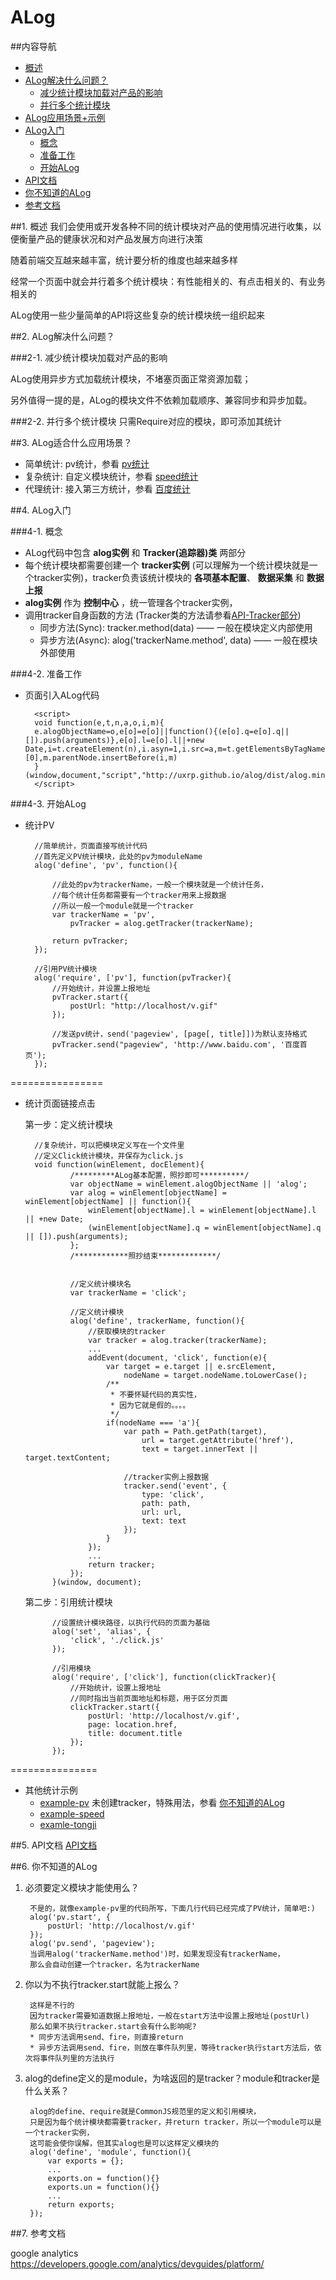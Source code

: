 ALog
=======

##内容导航
* [概述](#1-)
* [ALog解决什么问题？](#2-)
   * [减少统计模块加载对产品的影响](#2-1-)
   * [并行多个统计模块](#2-2-)
* [ALog应用场景+示例](#3-)
* [ALog入门](#4-)
   * [概念](#4-1-)
   * [准备工作](#4-2-)
   * [开始ALog](#4-3-)
* [API文档](#5-)
* [你不知道的ALog](#6-)
* [参考文档](#7-)
 
##1. 概述
我们会使用或开发各种不同的统计模块对产品的使用情况进行收集，以便衡量产品的健康状况和对产品发展方向进行决策

随着前端交互越来越丰富，统计要分析的维度也越来越多样

经常一个页面中就会并行着多个统计模块：有性能相关的、有点击相关的、有业务相关的

ALog使用一些少量简单的API将这些复杂的统计模块统一组织起来

##2. ALog解决什么问题？

###2-1. 减少统计模块加载对产品的影响

ALog使用异步方式加载统计模块，不堵塞页面正常资源加载；

另外值得一提的是，ALog的模块文件不依赖加载顺序、兼容同步和异步加载。

###2-2. 并行多个统计模块
只需Require对应的模块，即可添加其统计

##3. ALog适合什么应用场景？

* 简单统计: pv统计，参看 [pv统计](https://github.com/uxrp/alog/tree/master/examples/pv)
* 复杂统计: 自定义模块统计，参看 [speed统计](https://github.com/uxrp/alog/tree/master/examples/speed)
* 代理统计: 接入第三方统计，参看 [百度统计](https://github.com/uxrp/alog/tree/master/examples/tongji)

##4. ALog入门

###4-1. 概念
* ALog代码中包含 **alog实例** 和 **Tracker(追踪器)类** 两部分
* 每个统计模块都需要创建一个 **tracker实例** (可以理解为一个统计模块就是一个tracker实例)，tracker负责该统计模块的 **各项基本配置**、 **数据采集** 和 **数据上报**
* **alog实例** 作为 **控制中心** ，统一管理各个tracker实例，
* 调用tracker自身函数的方法 (Tracker类的方法请参看[API-Tracker部分]())
	* 同步方法(Sync):  tracker.method(data)  ——  一般在模块定义内部使用
	* 异步方法(Async):  alog('trackerName.method', data)  ——  一般在模块外部使用

###4-2. 准备工作
+ 页面引入ALog代码

		<script>
		void function(e,t,n,a,o,i,m){
		e.alogObjectName=o,e[o]=e[o]||function(){(e[o].q=e[o].q||[]).push(arguments)},e[o].l=e[o].l||+new Date,i=t.createElement(n),i.asyn=1,i.src=a,m=t.getElementsByTagName(n)[0],m.parentNode.insertBefore(i,m)
		}(window,document,"script","http://uxrp.github.io/alog/dist/alog.min.js","alog");
		</script>

###4-3. 开始ALog
* 统计PV
		
		//简单统计，页面直接写统计代码
		//首先定义PV统计模块，此处的pv为moduleName
		alog('define', 'pv', function(){
			
			//此处的pv为trackerName，一般一个模块就是一个统计任务，
			//每个统计任务都需要有一个tracker用来上报数据
			//所以一般一个module就是一个tracker
			var trackerName = 'pv',
			    pvTracker = alog.getTracker(trackerName);
			
			return pvTracker;
		});
		
		//引用PV统计模块
		alog('require', ['pv'], function(pvTracker){
			//开始统计，并设置上报地址
			pvTracker.start({
				postUrl: "http://localhost/v.gif"
			});
			
			//发送pv统计，send('pageview', [page[, title]])为默认支持格式
			pvTracker.send("pageview", 'http://www.baidu.com', '百度首页');
		});
		
================

* 统计页面链接点击

	第一步：定义统计模块
	
		//复杂统计，可以把模块定义写在一个文件里
		//定义Click统计模块，并保存为click.js
		void function(winElement, docElement){
				/*********ALog基本配置，照抄即可**********/
			    var objectName = winElement.alogObjectName || 'alog';
			    var alog = winElement[objectName] = winElement[objectName] || function(){
			        winElement[objectName].l = winElement[objectName].l || +new Date;
			        (winElement[objectName].q = winElement[objectName].q || []).push(arguments);
			    };
			    /************照抄结束*************/
			    
			    
			    //定义统计模块名
			    var trackerName = 'click';
			    
			    //定义统计模块
			    alog('define', trackerName, function(){
			        //获取模块的tracker
			        var tracker = alog.tracker(trackerName);
			        ...
			        addEvent(document, 'click', function(e){
			        	var target = e.target || e.srcElement,
			        		nodeName = target.nodeName.toLowerCase();
			        	/**
			        	 * 不要怀疑代码的真实性，
			        	 * 因为它就是假的。。。。
			        	 */
			        	if(nodeName === 'a'){
			        		var path = Path.getPath(target),
			        			url = target.getAttribute('href'),
			        			text = target.innerText || target.textContent;
			        			
			        		//tracker实例上报数据
			        		tracker.send('event', {
			        			type: 'click',
			        			path: path,
			        			url: url,
			        			text: text
			        		});
			        	}
			        });
			        ...
			    	return tracker;
			    });
			}(window, document);

	第二步：引用统计模块
	
			//设置统计模块路径，以执行代码的页面为基础
			alog('set', 'alias', {
				'click', './click.js'
			});
			
			//引用模块
			alog('require', ['click'], function(clickTracker){
				//开始统计，设置上报地址
				//同时指出当前页面地址和标题，用于区分页面
				clickTracker.start({
					postUrl: 'http://localhost/v.gif',
					page: location.href,
					title: document.title
				});
			});

===============

* 其他统计示例
	* [example-pv](https://github.com/uxrp/alog/tree/master/examples/pv) 未创建tracker，特殊用法，参看 [你不知道的ALog]()
	* [example-speed](https://github.com/uxrp/alog/tree/master/examples/speed)
	* [examle-tongji](https://github.com/uxrp/alog/tree/master/examples/tongji) 


##5. API文档
[API文档](./API.md)

##6. 你不知道的ALog
1. 必须要定义模块才能使用么？
	
		不是的，就像example-pv里的代码所写，下面几行代码已经完成了PV统计，简单吧:)
		alog('pv.start', {
			postUrl: 'http://localhost/v.gif'
		});
		alog('pv.send', 'pageview');
		当调用alog('trackerName.method')时，如果发现没有trackerName，
		那么会自动创建一个tracker，名为trackerName
2. 你以为不执行tracker.start就能上报么？
	
		这样是不行的
		因为tracker需要知道数据上报地址，一般在start方法中设置上报地址(postUrl)
		那么如果不执行tracker.start会有什么影响呢?
		* 同步方法调用send、fire，则直接return
		* 异步方法调用send、fire，则放在事件队列里，等待tracker执行start方法后，依次将事件队列里的方法执行
3. alog的define定义的是module，为啥返回的是tracker？module和tracker是什么关系？

		alog的define、require就是CommonJS规范里的定义和引用模块，
		只是因为每个统计模块都需要tracker，并return tracker，所以一个module可以是一个tracker实例，
		这可能会使你误解，但其实alog也是可以这样定义模块的
		alog('define', 'module', function(){
			var exports = {};
			...
			exports.on = function(){}
			exports.un = function(){}
			...
			return exports;
		});



##7. 参考文档

google analytics https://developers.google.com/analytics/devguides/platform/

